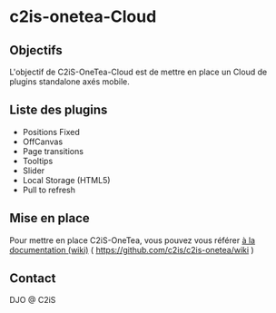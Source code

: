 # c2is-onetea-Cloud

## Objectifs
L'objectif de C2iS-OneTea-Cloud est de mettre en place un Cloud de plugins standalone axés mobile.

## Liste des plugins
- Positions Fixed
- OffCanvas
- Page transitions
- Tooltips
- Slider
- Local Storage (HTML5)
- Pull to refresh


## Mise en place
Pour mettre en place C2iS-OneTea, vous pouvez vous référer [à la documentation (wiki)](https://github.com/c2is/c2is-onetea/wiki) ( https://github.com/c2is/c2is-onetea/wiki )

## Contact
DJO @ C2iS
